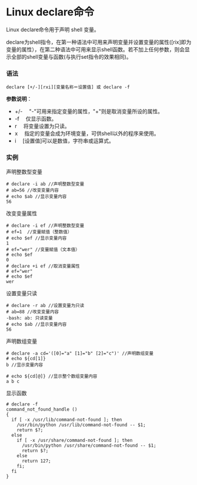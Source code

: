 # Linux declare命令

Linux declare命令用于声明 shell 变量。

declare为shell指令，在第一种语法中可用来声明变量并设置变量的属性([rix]即为变量的属性），在第二种语法中可用来显示shell函数。若不加上任何参数，则会显示全部的shell变量与函数(与执行set指令的效果相同)。

### 语法

```
declare [+/-][rxi][变量名称＝设置值] 或 declare -f
```

**参数说明**：

- +/- 　"-"可用来指定变量的属性，"+"则是取消变量所设的属性。
- -f 　仅显示函数。
- r 　将变量设置为只读。
- x 　指定的变量会成为环境变量，可供shell以外的程序来使用。
- i 　[设置值]可以是数值，字符串或运算式。

### 实例

声明整数型变量

```
# declare -i ab //声明整数型变量
# ab=56 //改变变量内容
# echo $ab //显示变量内容
56
```

改变变量属性

```
# declare -i ef //声明整数型变量
# ef=1  //变量赋值（整数值）
# echo $ef //显示变量内容
1
# ef="wer" //变量赋值（文本值）
# echo $ef 
0
# declare +i ef //取消变量属性
# ef="wer"
# echo $ef
wer
```

设置变量只读

```
# declare -r ab //设置变量为只读
# ab=88 //改变变量内容
-bash: ab: 只读变量
# echo $ab //显示变量内容
56
```

声明数组变量

```
# declare -a cd='([0]="a" [1]="b" [2]="c")' //声明数组变量
# echo ${cd[1]}
b //显示变量内容

# echo ${cd[@]} //显示整个数组变量内容
a b c
```

显示函数

```
# declare -f
command_not_found_handle () 
{ 
  if [ -x /usr/lib/command-not-found ]; then
    /usr/bin/python /usr/lib/command-not-found -- $1;
    return $?;
  else
    if [ -x /usr/share/command-not-found ]; then
      /usr/bin/python /usr/share/command-not-found -- $1;
      return $?;
    else
      return 127;
    fi;
  fi
}
```